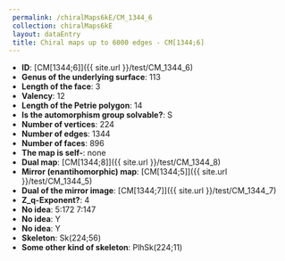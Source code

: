 ```yaml
--- 
 permalink: /chiralMaps6kE/CM_1344_6 
 collection: chiralMaps6kE
 layout: dataEntry
 title: Chiral maps up to 6000 edges - CM[1344;6]
---
```


- **ID**: [CM[1344;6]]({{ site.url }}/test/CM_1344_6)
- **Genus of the underlying surface**: 113
- **Length of the face**: 3
- **Valency**: 12
- **Length of the Petrie polygon**: 14
- **Is the automorphism group solvable?**: S
- **Number of vertices**: 224
- **Number of edges**: 1344
- **Number of faces**: 896
- **The map is self-**: none
- **Dual map**: [CM[1344;8]]({{ site.url }}/test/CM_1344_8)
- **Mirror (enantihomorphic) map**: [CM[1344;5]]({{ site.url }}/test/CM_1344_5)
- **Dual of the mirror image**: [CM[1344;7]]({{ site.url }}/test/CM_1344_7)
- **Z_q-Exponent?**: 4
- **No idea**:  5:172 7:147
- **No idea**: Y
- **No idea**: Y
- **Skeleton**: Sk(224;56)
- **Some other kind of skeleton**: PlhSk(224;11)

